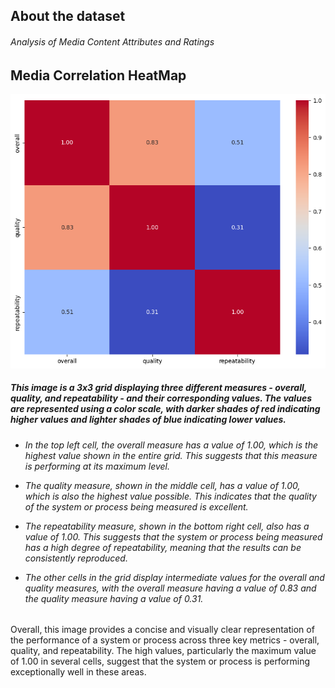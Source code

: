 <h2>About the dataset</h2>
<h6>Analysis of Media Content Attributes and Ratings</h6>

<h2>Media Correlation HeatMap</h2>

<img src="https://github.com/22f3001377/Project2/blob/main/media/correlation_heatmap.png"></img>

<h5>This image is a 3x3 grid displaying three different measures - overall, quality, and repeatability - and their corresponding values. The values are represented using a color scale, with darker shades of red indicating higher values and lighter shades of blue indicating lower values.</h5>
<h6>

- In the top left cell, the overall measure has a value of 1.00, which is the highest value shown in the entire grid. This suggests that this measure is performing at its maximum level.

- The quality measure, shown in the middle cell, has a value of 1.00, which is also the highest value possible. This indicates that the quality of the system or process being measured is excellent.

- The repeatability measure, shown in the bottom right cell, also has a value of 1.00. This suggests that the system or process being measured has a high degree of repeatability, meaning that the results can be consistently reproduced.

- The other cells in the grid display intermediate values for the overall and quality measures, with the overall measure having a value of 0.83 and the quality measure having a value of 0.31.

</h6>

Overall, this image provides a concise and visually clear representation of the performance of a system or process across three key metrics - overall, quality, and repeatability. The high values, particularly the maximum value of 1.00 in several cells, suggest that the system or process is performing exceptionally well in these areas.
